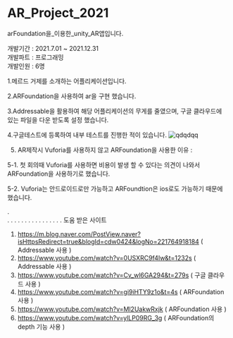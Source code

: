 # AR_Project_2021

arFoundation을_이용한_unity_AR앱입니다.
                                                           
                                                           
개발기간 : 2021.7.01 ~ 2021.12.31                                           
개발파트 : 프로그래밍                                         
개발인원 : 6명                                             
                                                           
                                                           
                                                           
                                                           
                                                           
1.메르드 거제를 소개하는 어플리케이션입니다.

2.ARFoundation을 사용하여 ar을 구현 했습니다. 

3.Addressable을 활용하여 해당 어플리케이션의 무게를 줄였으며, 구글 클라우드에 있는 파일을 다운 받도록 설정 했습니다. 

4.구글테스트에 등록하여 내부 테스트를 진행한 적이 있습니다.
![qdqdqq](https://user-images.githubusercontent.com/71114491/147306853-7dde52f9-8ed5-4919-b42a-72a429129fbe.PNG)

5. AR제작시 Vuforia를 사용하지 않고 ARFoundation을 사용한 이유 :

 5-1. 첫 회의때 Vuforia를 사용하면 비용이 발생 할 수 있다는 의견이 나와서 ARFoundation을 사용하기로 했습니다.
 
 5-2. Vuforia는 안드로이드로만 가능하고 ARFoundtion은 ios로도 가능하기 때문에 했습니다. 
 
.                                                            
.
.
.
.
.
.
.
.
.
.
.
.
.
.
.
.
도움 받은 사이트
1. https://m.blog.naver.com/PostView.naver?isHttpsRedirect=true&blogId=cdw0424&logNo=221764918184 ( Addressable 사용 )
2. https://www.youtube.com/watch?v=0USXRC9f4Iw&t=1232s ( Addressable 사용 )
3. https://www.youtube.com/watch?v=Cv_wl6GA294&t=279s ( 구글 클라우드 사용 ) 
4. https://www.youtube.com/watch?v=gi9iHTY9z1o&t=4s ( ARFoundation 사용 ) 
5. https://www.youtube.com/watch?v=Ml2UakwRxjk ( ARFoundation 사용 ) 
6. https://www.youtube.com/watch?v=ylLP09RG_3g ( ARFoundation의 depth 기능 사용 ) 
